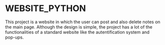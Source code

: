 # WEBSITE_PYTHON

This project is a website in which the user can post and also delete notes on the main page.
Although the design is simple, the project has a lot of the functionalities of a standard website like the autentification system and pop-ups.
